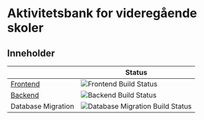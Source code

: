 # Aktivitetsbank for videregående skoler

## Inneholder 

|                                   | Status    |
|-----------------------------------|-----------|
| [Frontend](./frontend/README.md)  | ![Frontend Build Status](https://vaf.visualstudio.com/_apis/public/build/definitions/f2c8f9b4-6c7c-49b3-8b62-e997125771d3/19/badge) |
| [Backend](./backend/README.md)    | ![Backend Build Status](https://vaf.visualstudio.com/_apis/public/build/definitions/f2c8f9b4-6c7c-49b3-8b62-e997125771d3/18/badge) |
| Database Migration                | ![Database Migration Build Status](https://vaf.visualstudio.com/_apis/public/build/definitions/f2c8f9b4-6c7c-49b3-8b62-e997125771d3/20/badge) |
